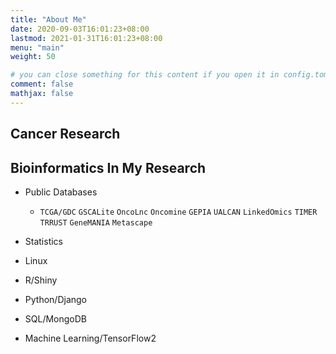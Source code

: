 ```yaml
---
title: "About Me"
date: 2020-09-03T16:01:23+08:00
lastmod: 2021-01-31T16:01:23+08:00
menu: "main"
weight: 50

# you can close something for this content if you open it in config.toml.
comment: false
mathjax: false
---
```


## Cancer Research

## Bioinformatics In My Research

- Public Databases
  - `TCGA/GDC` `GSCALite` `OncoLnc` `Oncomine` `GEPIA` `UALCAN` `LinkedOmics` `TIMER` `TRRUST` `GeneMANIA` `Metascape`

- Statistics

- Linux

- R/Shiny

- Python/Django

- SQL/MongoDB

- Machine Learning/TensorFlow2

